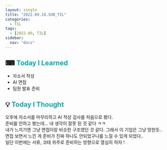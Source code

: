 ```yaml
---
layout: single
title: "2022.09.18.SUN_TIL"
categories:
  - TIL
tags:
  - [2022-09, TIL]
sidebar:
  nav: "docs"
---
```


## ⌨ <a style="color:#00adb5">Today I Learned</a>

- 자소서 작성
- AI 면접
- 팀원 발표 준비

## 💡 <a style="color:#00adb5">Today I Thought</a>

오후에 자소서를 마무리하고 AI 적성 검사를 처음으로 봤다.<br>
준비를 안하고 봤는데... 내 생각이 잘못 된 것 같다 ㅋㅋ<br>
내가 느끼기엔 그냥 면접이랑 비슷한 구조였던 것 같다. 그래서 이 기업은 그냥 망한듯..<br>
면접 보면서 느낀 게 준비가 진짜 하나도 안되었구나를 느낄 수 있게 되었다..<br>
일단 이번에는 서류, 코테 위주로 준비하는 방향으로 열심히 하자 !
